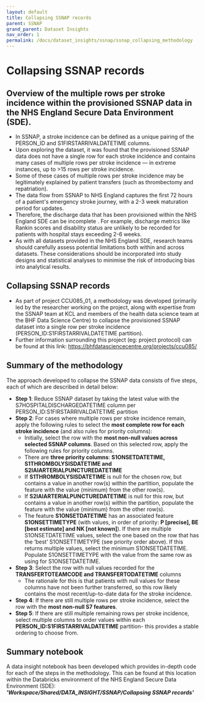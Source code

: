 ```yaml
---
layout: default
title: Collapsing SSNAP records
parent: SSNAP
grand_parent: Dataset Insights
nav_order: 1
permalink: /docs/dataset_insights/ssnap/ssnap_collapsing_methodology
---
```


# Collapsing SSNAP records

## Overview of  the multiple rows per stroke incidence within the provisioned SSNAP data in the NHS England Secure Data Environment (SDE).
- In SSNAP, a stroke incidence can be defined as a unique pairing of the PERSON_ID and S1FIRSTARRIVALDATETIME columns. 
- Upon exploring the dataset, it was found that the provisioned SSNAP data does not have a single row for each stroke incidence and contains many cases of multiple rows per stroke incidence — in extreme instances, up to  >15 rows per stroke incidence.
- Some of these cases of multiple rows per stroke incidence may be legitimately explained by patient transfers (such as thrombectomy and repatriation). 
- The data flow from SSNAP to NHS England captures the first 72 hours of a patient's emergency stroke journey, with a 2-3 week maturation period for updates. 
- Therefore, the discharge data that has been provisioned within the NHS England SDE can be incomplete . For example, discharge metrics like Rankin scores and disability status are unlikely to be recorded for patients with hospital stays exceeding 2-6 weeks.
- As with all datasets provided in the NHS England SDE, research teams should carefully assess potential limitations both within and across datasets. These considerations should be incorporated into study designs and statistical analyses to minimise the risk of introducing bias into analytical results. 


## Collapsing SSNAP records
- As part of project CCU085_01, a methodology was developed (primarily led by the researcher working on the project, along with expertise from the SSNAP team at KCL and members of the health data science team at the BHF Data Science Centre) to collapse the provisioned SSNAP dataset into a single row per stroke incidence (PERSON_ID:S1FIRSTARRIVALDATETIME partition).
- Further information surrounding this project (eg: project protocol) can be found at this link: https://bhfdatasciencecentre.org/projects/ccu085/  


## Summary of the methodology
The approach developed to collapse the SSNAP data consists of five steps, each of which are described in detail below: 
- **Step 1**: Reduce SSNAP dataset by taking the latest value with the S7HOSPITALDISCHARGEDATETIME column per PERSON_ID:S1FIRSTARRIVALDATETIME partition
- **Step 2**: For cases where multiple rows per stroke incidence remain, apply the following rules to select the **most complete row for each stroke incidence** (and also rules for priority columns):
    - Initially, select the row with the **most non-null values across selected SSNAP columns**. Based on this selected row, apply the following rules for priority columns.
    - There are **three priority columns**: **S1ONSETDATETIME, S1THROMBOLYSISDATETIME and S2IAIARTERIALPUNCTUREDATETIME**
    - If **S1THROMBOLYSISDATETIME** is null for the chosen row, but contains a value in another row(s) within the partition, populate the feature with the value (minimum) from the other row(s).
    - If **S2IAIARTERIALPUNCTUREDATETIME** is null for this row, but contains a value in another row(s) within the partition, populate the feature with the value (minimum) from the other row(s).
    - The feature **S1ONSETDATETIME** has an associated feature **S1ONSETTIMETYPE** (with values, in order of priority: **P [precise], BE [best estimate] and NK [not known]**). If there are multiple S1ONSETDATETIME values, select the one based on the row that has the ‘best’ S1ONSETTIMETYPE (see priority order above). If this returns multiple values, select the minimum S1ONSETDATETIME. Populate S1ONSETTIMETYPE with the value from the same row as using for S1ONSETDATETIME.
- **Step 3**: Select the row with null values recorded for the **TRANSFERTOTEAMCODE and TRANSFERTODATETIME** columns
    - The rationale for this is that patients with null values for these columns have not been further transferred, so this row likely contains the most recent/up-to-date data for the stroke incidence.
- **Step 4**: If there are still multiple rows per stroke incidence, select the row with the **most non-null S7 features**.
- **Step 5**: If there are still multiple remaining rows per stroke incidence, select multiple columns to order values within each **PERSON_ID:S1FIRSTARRIVALDATETIME** partition- this provides a stable ordering to choose from.

## Summary notebook
A data insight notebook has been developed which provides in-depth code for each of the steps in the methodology. This can be found at this location within the Databricks environment of the NHS England Secure Data Environment (SDE): **_'Workspace/Shared/DATA_INSIGHT/SSNAP/Collapsing SSNAP records'_** 